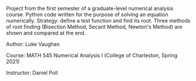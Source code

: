 Project from the first semester of a graduate-level numerical analysis course. Python code written for the purpose of solving an equation numerically. Strategy: define a test function and find its root. Three methods of root finding (Bisection Method, Secant Method, Newton's Method) are shown and compared at the end.

Author: Luke Vaughan

Course: MATH 545 Numerical Analysis I (College of Charleston, Spring 2021)

Instructor: Daniel Poll
